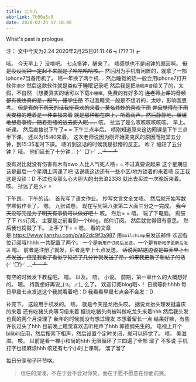 ```yaml
---
title: 二十八
abbrlink: 7b90a5c9
date: 2020-02-24 17:10:00
---
```

What's past is prologue.

<!--more-->

注：
文中今天为2.24
2020年2月25日01:11:46
┓(???`?)┏

咳。
今天早上？
没啥吧。
七点多钟，醒来了。
啧感觉也不是闹钟的原因啊。
~~但是没设闹钟一定起不来就是了哈哈哈哈咳。~~
然后因为手机有闲置的，就拿了一部iphone7当备用机了。
啧一年换了两手机....
然后睡觉的话一般会用iphone7打开软件`潮汐`
然后这款软件就是类似于睡眠记录吧
然后我是把`助眠声音`给关了的，太假，不自然
（想要真实的话可以下载`小睡眠`，免费的有好多的
~~连老师上课的音频都有我也真的是，服气，懂学生昂~~
不过我睡觉一般是不想听的，太吵，影响我思考。
~~但是真的下雨天的话我挺喜欢的来着，莫名其妙的喜欢下雨~~
~~并且觉得在下雨天安稳的睡着是一种幸福来着~~
~~就是那种躺在床上，听着雨声，然后静静地，缓缓地想着事情，随着思绪的远去而入眠……~~
咳。
扯远了是么咳咳咳咳咳咳。
早上。
听课。
然后直接说下午了= =
下午三点半后。
啧刚知道原来这边网课是下午三点半下课。
还以为15:40来着。
这次老师说因为刚开始麦克风的原因而拖堂五分钟，到15:35准时下课。
啧听到这话的时候我是挺懵的反正。
咋？
缩短了五分钟？
哦。
他们延长了十分钟...
(╯‵□′)╯︵┻━┻

没有对比就没有伤害有木有owo
人比人气死人啧= =
不过真要说起来
这个星期应该是最后一个星期上网课了吧
话说我这边还有一些小区/地方锁着的来着啧
反正我这是没锁：D
不过也没那么心大胆大的出去浪2333
就出去买过一次晚饭来着。
咳。
扯远了是么= =

下午昂。
下午的话。
首先写了语文作业。
抄写文言文全文啧。
然后就开始写数学寒假作业了。
嗯。
九张试卷。
现在写到第八张第二大面三分之一完成。
~~我今天没写完是为了明天有事情可以做好吧！~~
咳。
然后= =
唔。
玩了下电脑。
捣鼓了下 rss订阅。
主要是之前看到一个blog，邮件订阅。
然后就觉得很有意思。
然后我也捣鼓了下。
上手了下= =
嗯。
看的文章是:https://www.jianshu.com/p/a92dc9f3a987
用`mailchimp`来发送邮件
欢迎各位订阅哦hhhh
一共配置了两个。
一个是`新用户订阅后发送`，一个是`有新帖子更新后发送`
嗯。
前者是注册了就发，后者是早上七点发送。
~~话说网站这边说是每天早上七点发送，但是我看了看似乎延迟了几分钟就发送了昂，如果我更新了新帖子的话~~
(╯‵□′)╯︵┻━┻

有空的时候发下教程吧。
嗯。
以及。
唔。
小说。
前期，第一章什么的大概想好的。
嗯。
待我想好再说_(:з」∠)_
么了。
欢迎订阅blog哦~！
日摘等你hhhh
每日早晨七点发送这个我就看着吧：D
我看看早晨七点会不会发：D

补充下。
这段用手机发的。
啧。
就是今天是龙抬头哎。
据说龙抬头理发挺喜庆的来着
还有吃猪头肉等习俗来着
据说吃猪头肉被叫做吃龙头来着hhh
然后我头发也真的两个月没理了
新年的时候就没有想过理发
本想着留长一点
结果好嘛，有些许长过头了hhh
目前晚上睡觉喜欢去听相声了hhh
郭德纲先生的。
电视上开个bilibili应用，然后搜索下相声，然后设置个定时关闭，就可以碎觉了。
啧。
美滋滋。
咳。
以前是看一禅小和尚的hhh
无限循环了三四遍了全部
溜了
不多说
手机打字也怪麻烦hhh
咳还有七个小时上课啊。
溜了溜了

每日分享句子环节咯。

> 信任的深浅，不在于会不会对你笑，而在于愿不愿意在你面前哭。